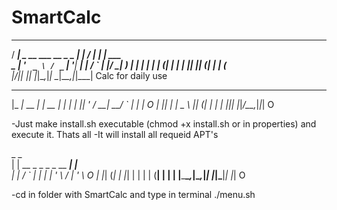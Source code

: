 # SmartCalc
  ____                       _    ____      _       
 / ___| _ __ ___   __ _ _ __| |_ / ___|__ _| | ___  
 \___ \| '_ ` _ \ / _` | '__| __| |   / _` | |/ __| 
  ___) | | | | | | (_| | |  | |_| |__| (_| | | (__  
 |____/|_| |_| |_|\__,_|_|   \__|\____\__,_|_|\___| 
	Calc for daily use					    

 ___           _        _ _ 
|_ _|_ __  ___| |_ __ _| | |
 | || '_ \/ __| __/ _` | | | O
 | || | | \__ \ || (_| | | |
|___|_| |_|___/\__\__,_|_|_| O
                            
-Just make install.sh executable (chmod +x install.sh or in properties) and execute it. Thats all
-It will install all requeid APT's

 _                           _     
| |    __ _ _   _ _ __   ___| |__  
| |   / _` | | | | '_ \ / __| '_ \  O
| |__| (_| | |_| | | | | (__| | | |
|_____\__,_|\__,_|_| |_|\___|_| |_| O

-cd in folder with SmartCalc and type in terminal ./menu.sh
                                   
